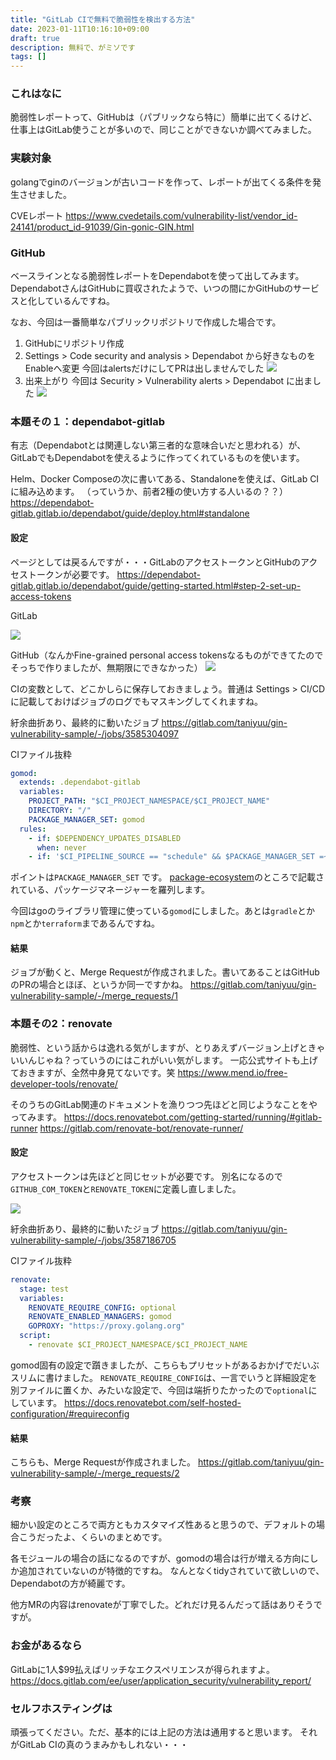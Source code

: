```yaml
---
title: "GitLab CIで無料で脆弱性を検出する方法"
date: 2023-01-11T10:16:10+09:00
draft: true
description: 無料で、がミソです
tags: []
---
```


### これはなに
脆弱性レポートって、GitHubは（パブリックなら特に）簡単に出てくるけど、
仕事上はGitLab使うことが多いので、同じことができないか調べてみました。


### 実験対象
golangでginのバージョンが古いコードを作って、レポートが出てくる条件を発生させました。

CVEレポート
https://www.cvedetails.com/vulnerability-list/vendor_id-24141/product_id-91039/Gin-gonic-GIN.html


### GitHub

ベースラインとなる脆弱性レポートをDependabotを使って出してみます。
DependabotさんはGitHubに買収されたようで、いつの間にかGitHubのサービスと化しているんですね。

なお、今回は一番簡単なパブリックリポジトリで作成した場合です。

1. GitHubにリポジトリ作成
1. Settings > Code security and analysis > Dependabot から好きなものをEnableへ変更 今回はalertsだけにしてPRは出しませんでした ![](./github-settings.jpg)
1. 出来上がり 今回は Security > Vulnerability alerts > Dependabot に出ました ![](./github.jpg)


### 本題その１：dependabot-gitlab
有志（Dependabotとは関連しない第三者的な意味合いだと思われる）が、GitLabでもDependabotを使えるように作ってくれているものを使います。

Helm、Docker Composeの次に書いてある、Standaloneを使えば、GitLab CIに組み込めます。
（っていうか、前者2種の使い方する人いるの？？）
https://dependabot-gitlab.gitlab.io/dependabot/guide/deploy.html#standalone

#### 設定

ページとしては戻るんですが・・・GitLabのアクセストークンとGitHubのアクセストークンが必要です。
https://dependabot-gitlab.gitlab.io/dependabot/guide/getting-started.html#step-2-set-up-access-tokens

GitLab

![](./gitlab-pat.jpg)

GitHub（なんかFine-grained personal access tokensなるものができてたのでそっちで作りましたが、無期限にできなかった）
![](./github-pat.jpg)

CIの変数として、どこかしらに保存しておきましょう。普通は Settings > CI/CDに記載しておけばジョブのログでもマスキングしてくれますね。

紆余曲折あり、最終的に動いたジョブ
https://gitlab.com/taniyuu/gin-vulnerability-sample/-/jobs/3585304097

CIファイル抜粋
```yaml
gomod:
  extends: .dependabot-gitlab
  variables:
    PROJECT_PATH: "$CI_PROJECT_NAMESPACE/$CI_PROJECT_NAME"
    DIRECTORY: "/"
    PACKAGE_MANAGER_SET: gomod
  rules:
    - if: $DEPENDENCY_UPDATES_DISABLED
      when: never
    - if: '$CI_PIPELINE_SOURCE == "schedule" && $PACKAGE_MANAGER_SET =~ /\bgomod\b/'
```

ポイントは`PACKAGE_MANAGER_SET` です。
[package-ecosystem](https://docs.github.com/en/code-security/dependabot/dependabot-version-updates/configuration-options-for-the-dependabot.yml-file#package-ecosystem)のところで記載されている、パッケージマネージャーを羅列します。

今回はgoのライブラリ管理に使っている`gomod`にしました。あとは`gradle`とか`npm`とか`terraform`まであるんですね。

#### 結果

ジョブが動くと、Merge Requestが作成されました。書いてあることはGitHubのPRの場合とほぼ、というか同一ですかね。
https://gitlab.com/taniyuu/gin-vulnerability-sample/-/merge_requests/1


### 本題その2：renovate

脆弱性、という話からは逸れる気がしますが、とりあえずバージョン上げときゃいいんじゃね？っていうのにはこれがいい気がします。
一応公式サイトも上げておきますが、全然中身見てないです。笑
https://www.mend.io/free-developer-tools/renovate/

そのうちのGitLab関連のドキュメントを漁りつつ先ほどと同じようなことをやってみます。
https://docs.renovatebot.com/getting-started/running/#gitlab-runner
https://gitlab.com/renovate-bot/renovate-runner/



#### 設定
アクセストークンは先ほどと同じセットが必要です。
別名になるので`GITHUB_COM_TOKEN`と`RENOVATE_TOKEN`に定義し直しました。

![](./gitlab-variable-renovate.jpg)

紆余曲折あり、最終的に動いたジョブ
https://gitlab.com/taniyuu/gin-vulnerability-sample/-/jobs/3587186705

CIファイル抜粋
```yaml
renovate:
  stage: test
  variables:
    RENOVATE_REQUIRE_CONFIG: optional
    RENOVATE_ENABLED_MANAGERS: gomod
    GOPROXY: "https://proxy.golang.org"
  script:
    - renovate $CI_PROJECT_NAMESPACE/$CI_PROJECT_NAME
```

gomod固有の設定で躓きましたが、こちらもプリセットがあるおかげでだいぶスリムに書けました。
`RENOVATE_REQUIRE_CONFIG`は、一言でいうと詳細設定を別ファイルに置くか、みたいな設定で、今回は端折りたかったので`optional`にしています。
https://docs.renovatebot.com/self-hosted-configuration/#requireconfig

#### 結果

こちらも、Merge Requestが作成されました。
https://gitlab.com/taniyuu/gin-vulnerability-sample/-/merge_requests/2

### 考察

細かい設定のところで両方ともカスタマイズ性あると思うので、デフォルトの場合こうだったよ、くらいのまとめです。

各モジュールの場合の話になるのですが、gomodの場合は行が増える方向にしか追加されていないのが特徴的ですね。
なんとなくtidyされていて欲しいので、Dependabotの方が綺麗です。

他方MRの内容はrenovateが丁寧でした。どれだけ見るんだって話はありそうですが。


### お金があるなら
GitLabに1人$99払えばリッチなエクスペリエンスが得られますよ。
https://docs.gitlab.com/ee/user/application_security/vulnerability_report/

### セルフホスティングは
頑張ってください。ただ、基本的には上記の方法は通用すると思います。
それがGitLab CIの真のうまみかもしれない・・・
